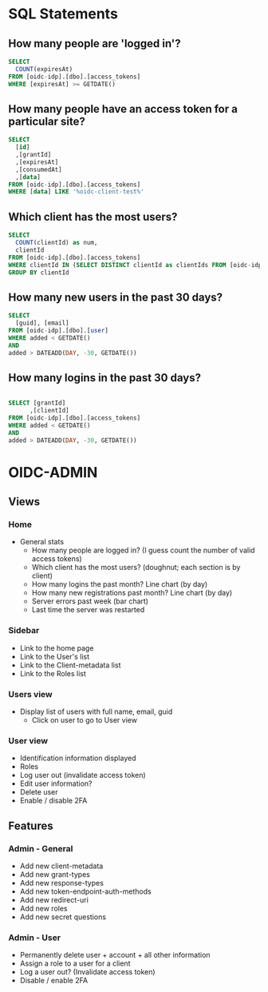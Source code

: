 # SQL Statements

## How many people are 'logged in'?

```sql
SELECT
  COUNT(expiresAt)
FROM [oidc-idp].[dbo].[access_tokens]
WHERE [expiresAt] >= GETDATE()
```

## How many people have an access token for a particular site?

```sql
SELECT
  [id]
  ,[grantId]
  ,[expiresAt]
  ,[consumedAt]
  ,[data]
FROM [oidc-idp].[dbo].[access_tokens]
WHERE [data] LIKE '%oidc-client-test%'
```

## Which client has the most users?

```sql
SELECT
  COUNT(clientId) as num,
  clientId
FROM [oidc-idp].[dbo].[access_tokens]
WHERE clientId IN (SELECT DISTINCT clientId as clientIds FROM [oidc-idp].[dbo].[access_tokens] WHERE clientId IS NOT NULL)
GROUP BY clientId
```

## How many new users in the past 30 days?

```sql
SELECT
  [guid], [email]
FROM [oidc-idp].[dbo].[user]
WHERE added < GETDATE()
AND
added > DATEADD(DAY, -30, GETDATE())
```

## How many logins in the past 30 days?

```sql

SELECT [grantId]
      ,[clientId]
FROM [oidc-idp].[dbo].[access_tokens]
WHERE added < GETDATE()
AND
added > DATEADD(DAY, -30, GETDATE())
```

# OIDC-ADMIN

## Views

### Home

- General stats
  - How many people are logged in? (I guess count the number of valid access tokens)
  - Which client has the most users? (doughnut; each section is by client)
  - How many logins the past month? Line chart (by day)
  - How many new registrations past month? Line chart (by day)
  - Server errors past week (bar chart)
  - Last time the server was restarted

### Sidebar

- Link to the home page
- Link to the User's list
- Link to the Client-metadata list
- Link to the Roles list

### Users view

- Display list of users with full name, email, guid
  - Click on user to go to User view

### User view

- Identification information displayed
- Roles
- Log user out (invalidate access token)
- Edit user information?
- Delete user
- Enable / disable 2FA

## Features

### Admin - General

- Add new client-metadata
- Add new grant-types
- Add new response-types
- Add new token-endpoint-auth-methods
- Add new redirect-uri
- Add new roles
- Add new secret questions

### Admin - User

- Permanently delete user + account + all other information
- Assign a role to a user for a client
- Log a user out? (Invalidate access token)
- Disable / enable 2FA

```

```

